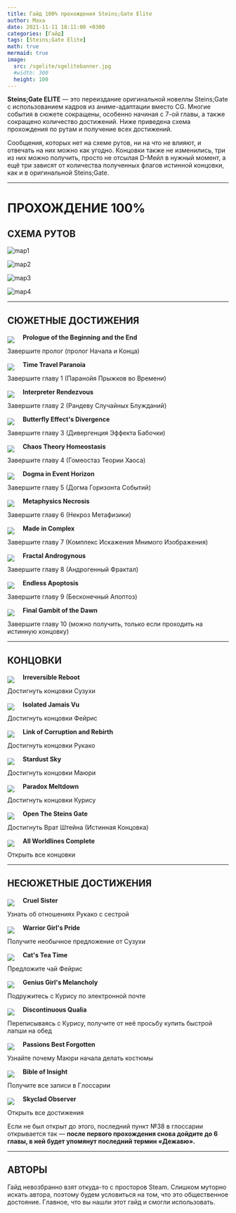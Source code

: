 ```yaml
---
title: Гайд 100% прохождения Steins;Gate Elite
author: Маха
date: 2021-11-11 18:11:00 +0300
categories: [Гайд]
tags: [Steins;Gate Elite]
math: true
mermaid: true
image:
  src: /sgelite/sgelitebanner.jpg
  #width: 300
  height: 100
---
```


**Steins;Gate ELITE** — это переиздание оригинальной новеллы Steins;Gate с использованием кадров из аниме-адаптации вместо CG. Многие события в сюжете сокращены, особенно начиная с 7-ой главы, а также сокращено количество достижений. Ниже приведена схема прохождения по рутам и получение всех достижений.

Сообщения, которых нет на схеме рутов, ни на что не влияют, и отвечать на них можно как угодно. Концовки также не изменились, три из них можно получить, просто не отсылая D-Мейл в нужный момент, а ещё три зависят от количества полученных флагов истинной концовки, как и в оригинальной Steins;Gate.

------

# **ПРОХОЖДЕНИЕ 100%**

## **СХЕМА РУТОВ**

![map1](/sgelite/map1.png)

![map2](/sgelite/map2.jpg)

![map3](/sgelite/map3.png)

![map4](/sgelite/map4.png)

------

## **СЮЖЕТНЫЕ ДОСТИЖЕНИЯ**

<img align="left" src="/sgelite/1.jpg" style="padding-right: 1rem; margin-top: 6px;"/> **Prologue of the Beginning and the End**

Завершите пролог (пролог Начала и Конца)

<img align="left" src="/sgelite/2.jpg" style="padding-right: 1rem; margin-top: 6px;"/> **Time Travel Paranoia**

Завершите главу 1 (Паранойя Прыжков во Времени)

<img align="left" src="/sgelite/3.jpg" style="padding-right: 1rem; margin-top: 6px;"/> **Interpreter Rendezvous**

Завершите главу 2 (Рандеву Случайных Блужданий)

<img align="left" src="/sgelite/4.jpg" style="padding-right: 1rem; margin-top: 6px;"/> **Butterfly Effect's Divergence**

Завершите главу 3 (Дивергенция Эффекта Бабочки)

<img align="left" src="/sgelite/5.jpg" style="padding-right: 1rem; margin-top: 6px;"/> **Chaos Theory Homeostasis**

Завершите главу 4 (Гомеостаз Теории Хаоса)

<img align="left" src="/sgelite/6.jpg" style="padding-right: 1rem; margin-top: 6px;"/> **Dogma in Event Horizon**

Завершите главу 5 (Догма Горизонта Событий)

<img align="left" src="/sgelite/7.jpg" style="padding-right: 1rem; margin-top: 6px;"/> **Metaphysics Necrosis**

Завершите главу 6 (Некроз Метафизики)

<img align="left" src="/sgelite/8.jpg" style="padding-right: 1rem; margin-top: 6px;"/> **Made in Complex**

Завершите главу 7 (Комплекс Искажения Мнимого Изображения)

<img align="left" src="/sgelite/9.jpg" style="padding-right: 1rem; margin-top: 6px;"/> **Fractal Androgynous**

Завершите главу 8 (Андрогенный Фрактал)

<img align="left" src="/sgelite/10.jpg" style="padding-right: 1rem; margin-top: 6px;"/> **Endless Apoptosis**

Завершите главу 9 (Бесконечный Апоптоз)

<img align="left" src="/sgelite/11.jpg" style="padding-right: 1rem; margin-top: 6px;"/> **Final Gambit of the Dawn**

Завершите главу 10 (можно получить, только если проходить на истинную концовку)

------

## **КОНЦОВКИ**

<img align="left" src="/sgelite/12.jpg" style="padding-right: 1rem; margin-top: 6px;"/> **Irreversible Reboot**

Достигнуть концовки Сузухи

<img align="left" src="/sgelite/13.jpg" style="padding-right: 1rem; margin-top: 6px;"/> **Isolated Jamais Vu**

Достигнуть концовки Фейрис

<img align="left" src="/sgelite/14.jpg" style="padding-right: 1rem; margin-top: 6px;"/> **Link of Corruption and Rebirth**

Достигнуть концовки Рукако

<img align="left" src="/sgelite/15.jpg" style="padding-right: 1rem; margin-top: 6px;"/> **Stardust Sky**

Достигнуть концовки Маюри

<img align="left" src="/sgelite/16.jpg" style="padding-right: 1rem; margin-top: 6px;"/> **Paradox Meltdown**

Достигнуть концовки Курису

<img align="left" src="/sgelite/17.jpg" style="padding-right: 1rem; margin-top: 6px;"/> **Open The Steins Gate**

Достигнуть Врат Штейна (Истинная Концовка)

<img align="left" src="/sgelite/18.jpg" style="padding-right: 1rem; margin-top: 6px;"/> **All Worldlines Complete**

Открыть все концовки

------

## **НЕСЮЖЕТНЫЕ ДОСТИЖЕНИЯ**

<img align="left" src="/sgelite/19.jpg" style="padding-right: 1rem; margin-top: 6px;"/> **Cruel Sister**

Узнать об отношениях Рукако с сестрой

<img align="left" src="/sgelite/20.jpg" style="padding-right: 1rem; margin-top: 6px;"/> **Warrior Girl's Pride**

Получите необычное предложение от Сузухи

<img align="left" src="/sgelite/21.jpg" style="padding-right: 1rem; margin-top: 6px;"/> **Cat's Tea Time**

Предложите чай Фейрис

<img align="left" src="/sgelite/22.jpg" style="padding-right: 1rem; margin-top: 6px;"/> **Genius Girl's Melancholy**

Подружитесь с Курису по электронной почте

<img align="left" src="/sgelite/23.jpg" style="padding-right: 1rem; margin-top: 6px;"/> **Discontinuous Qualia**

Переписываясь с Курису, получите от неё просьбу купить быстрой лапши на обед

<img align="left" src="/sgelite/24.jpg" style="padding-right: 1rem; margin-top: 6px;"/> **Passions Best Forgotten**

Узнайте почему Маюри начала делать костюмы

<img align="left" src="/sgelite/25.jpg" style="padding-right: 1rem; margin-top: 6px;"/> **Bible of Insight**

Получите все записи в Глоссарии

<img align="left" src="/sgelite/26.jpg" style="padding-right: 1rem; margin-top: 6px;"/> **Skyclad Observer**

Открыть все достижения

Если не был открыт до этого, последний пункт №38 в глоссарии открывается так — **после первого прохождения снова дойдите до 6 главы, в ней будет упомянут последний термин «Дежавю».**

------

## **АВТОРЫ**

Гайд невозбранно взят откуда-то с просторов Steam. Слишком муторно искать автора, поэтому будем условиться на том, что это общественное достояние. Главное, что вы нашли этот гайд и смогли использовать.